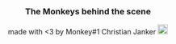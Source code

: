 &nbsp;
<h3 style="text-align: center;" markdown="1">The Monkeys behind the scene</h3>
<center>made with <3 by Monkey#1 Christian Janker  
<a href="https://twitter.com/y_a_n_x">
  <img src="/img/twitter.png" width="20px">
</a></center>


